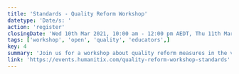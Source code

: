 ```yaml
---
title: 'Standards - Quality Reform Workshop'
datetype: 'Date/s: '
action: 'register'
closingDate: 'Wed 10th Mar 2021, 10:00 am - 12:00 pm AEDT, Thu 11th Mar 2021, 3:00 pm - 5:00 pm AEDT'
tags: ['workshop', 'open', 'quality', 'educators',]
key: 4
summary: 'Join us for a workshop about quality reform measures in the vocational education and training (VET) sector.'
link: 'https://events.humanitix.com/quality-reform-workshop-standards'
---
```


